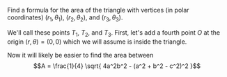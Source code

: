 Find a formula for the area of the triangle with vertices (in polar coordinates) $(r_1,\theta_1)$, $(r_2, \theta_2)$, and $(r_3,\theta_3)$.

We'll call these points $T_{1}$, $T_{2}$, and $T_{3}.$
First, let's add a fourth point $O$ at the origin $(r, \theta) = (0,0)$ which we will assume is inside the triangle.

Now it will likely be easier to find the area between 
$$A = \frac{1}{4} \sqrt{ 4a^2b^2 - (a^2 + b^2 - c^2)^2 }$$